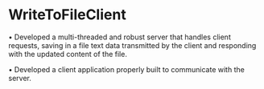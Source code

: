 # WriteToFileClient

• Developed a multi-threaded and robust server that handles client requests, saving in a file text data transmitted by the client and responding with the updated content of the file.

• Developed a client application properly built to communicate with the server.

